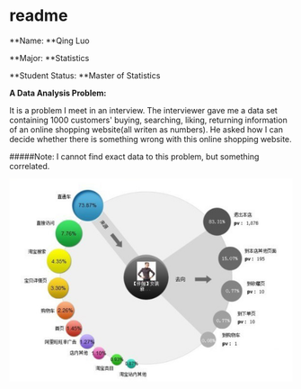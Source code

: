 # readme

**Name: **Qing Luo 

**Major: **Statistics 

**Student Status: **Master of Statistics 

**A Data Analysis Problem:**

It is a problem I meet in an interview. The interviewer gave me a data set containing 1000 customers' buying, searching, liking, returning information of an online shopping website(all writen as numbers). He asked how I can decide whether there is something wrong with this online shopping website.

#####Note: 
I cannot find exact data to this problem, but something correlated. 

![](figure1.jpg?raw=true)